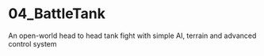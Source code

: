 # 04_BattleTank
An open-world head to head tank fight with simple AI, terrain and advanced control system
